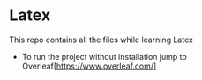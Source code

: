 # Latex
This repo contains all the files while learning Latex

- To run the project without installation jump to Overleaf[https://www.overleaf.com/]
